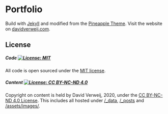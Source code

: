 # Portfolio

Build with [Jekyll](https://jekyllrb.com) and modified from the [Pineapple Theme](https://arnolds.io/pineapple/). Visit the website on [davidverweij.com](https://www.davidverweij.com/).

## License

##### Code [![License: MIT](https://img.shields.io/badge/License-MIT-yellow.svg)](https://opensource.org/licenses/MIT)
All code is open sourced under the [MIT license](LICENSE.md).
##### Content  [![License: CC BY-NC-ND 4.0](https://img.shields.io/badge/License-CC%20BY--NC--ND%204.0-lightgrey.svg)](https://creativecommons.org/licenses/by-nc-nd/4.0/)
Copyright on content is held by David Verweij, 2020, under the [CC BY-NC-ND 4.0 License](LICENSE_CONTENT.md). This includes all hosted under [/\_data](/_data), [/\_posts](/_posts) and [/assets/images/](/assets/images).
